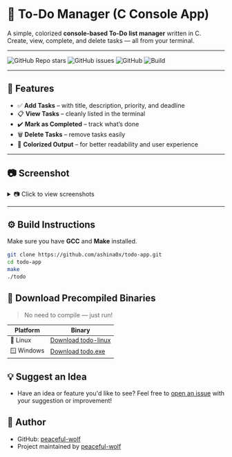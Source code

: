 # 📝 To-Do Manager (C Console App)

A simple, colorized **console-based To-Do list manager** written in C.  
Create, view, complete, and delete tasks — all from your terminal.

---

![GitHub Repo stars](https://img.shields.io/github/stars/ashina0x/todo-app?style=flat-square)
![GitHub issues](https://img.shields.io/github/issues/ashina0x/todo-app?style=flat-square)
![GitHub](https://img.shields.io/github/license/ashina0x/todo-app?style=flat-square)
![Build](https://img.shields.io/badge/build-passing-brightgreen?style=flat-square)

---

## 🚀 Features

- ✅ **Add Tasks** – with title, description, priority, and deadline  
- 📋 **View Tasks** – cleanly listed in the terminal  
- ✔️ **Mark as Completed** – track what’s done  
- 🗑️ **Delete Tasks** – remove tasks easily  
- 🎨 **Colorized Output** – for better readability and user experience  

---

## 📷 Screenshot

<details>
<summary>📷 Click to view screenshots</summary>

## 📷 Feature Gallery

<img src="assets/main-menu.png" width="500" alt="Add Task"/>

---

#### ➕ Add Tasks
Include title, description, deadline, and priority.

<img src="assets/add-task.png" width="500" alt="Add Task"/>

---

#### 📋 View All Tasks
Cleanly display all your current and completed tasks.

<img src="assets/view-tasks.png" width="500" alt="View Tasks"/>

---

#### ✅ Mark as Completed
Track your progress by marking tasks as done.

<img src="assets/mark-complete.png" width="500" alt="Mark as Completed"/>

---

#### 🗑️ Delete Tasks
Quickly remove tasks you no longer need.

<img src="assets/delete-task.png" width="500" alt="Delete Task"/>


</details>

---

## ⚙️ Build Instructions

Make sure you have **GCC** and **Make** installed.

```bash
git clone https://github.com/ashina0x/todo-app.git
cd todo-app
make
./todo
```

## 🔽 Download Precompiled Binaries

> No need to compile — just run!

| Platform | Binary |
|----------|--------|
| 🐧 Linux  | [Download todo-linux](https://github.com/ashina0x/todo-app/releases/latest) |
| 🪟 Windows | [Download todo.exe](https://github.com/ashina0x/todo-app/releases/latest) |

## 💡 Suggest an Idea

- Have an idea or feature you'd like to see? Feel free to [open an issue](https://github.com/peaceful-wolf/todo-app/issues) with your suggestion or improvement!

## 👤 Author

- GitHub: [peaceful-wolf](https://github.com/peaceful-wolf)
- Project maintained by [peaceful-wolf](https://github.com/peaceful-wolf)
